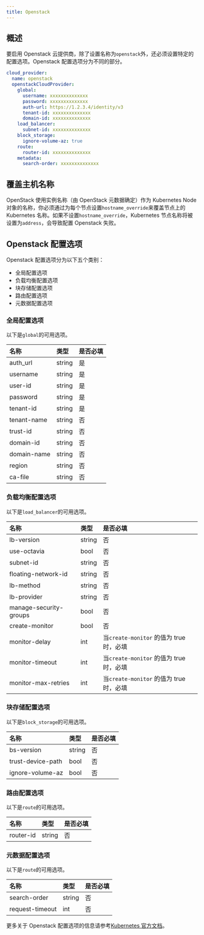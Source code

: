 ```yaml
---
title: Openstack
---
```


## 概述

要启用 Openstack 云提供商，除了设置名称为`openstack`外，还必须设置特定的配置选项。Openstack 配置选项分为不同的部分。

```yaml
cloud_provider:
  name: openstack
  openstackCloudProvider:
    global:
      username: xxxxxxxxxxxxxx
      password: xxxxxxxxxxxxxx
      auth-url: https://1.2.3.4/identity/v3
      tenant-id: xxxxxxxxxxxxxx
      domain-id: xxxxxxxxxxxxxx
    load_balancer:
      subnet-id: xxxxxxxxxxxxxx
    block_storage:
      ignore-volume-az: true
    route:
      router-id: xxxxxxxxxxxxxx
    metadata:
      search-order: xxxxxxxxxxxxxx
```

## 覆盖主机名称

OpenStack 使用实例名称（由 OpenStack 元数据确定）作为 Kubernetes Node 对象的名称，你必须通过为每个节点设置`hostname_override`来覆盖节点上的 Kubernetes 名称。如果不设置`hostname_override`，Kubernetes 节点名称将被设置为`address`，会导致配置 Openstack 失败。

## Openstack 配置选项

Openstack 配置选项分为以下五个类别：

- 全局配置选项
- 负载均衡配置选项
- 块存储配置选项
- 路由配置选项
- 元数据配置选项

### 全局配置选项

以下是`global`的可用选项。

| 名称        | 类型   | 是否必填 |
| :---------- | :----- | :------- |
| auth_url    | string | 是       |
| username    | string | 是       |
| user-id     | string | 是       |
| password    | string | 是       |
| tenant-id   | string | 是       |
| tenant-name | string | 否       |
| trust-id    | string | 否       |
| domain-id   | string | 否       |
| domain-name | string | 否       |
| region      | string | 否       |
| ca-file     | string | 否       |

### 负载均衡配置选项

以下是`load_balancer`的可用选项。

| 名称                   | 类型   | 是否必填                                |
| :--------------------- | :----- | :-------------------------------------- |
| lb-version             | string | 否                                      |
| use-octavia            | bool   | 否                                      |
| subnet-id              | string | 否                                      |
| floating-network-id    | string | 否                                      |
| lb-method              | string | 否                                      |
| lb-provider            | string | 否                                      |
| manage-security-groups | bool   | 否                                      |
| create-monitor         | bool   | 否                                      |
| monitor-delay          | int    | 当`create-monitor` 的值为 true 时，必填 |
| monitor-timeout        | int    | 当`create-monitor` 的值为 true 时，必填 |
| monitor-max-retries    | int    | 当`create-monitor` 的值为 true 时，必填 |

### 块存储配置选项

以下是`block_storage`的可用选项。

| 名称              | 类型   | 是否必填 |
| :---------------- | :----- | :------- |
| bs-version        | string | 否       |
| trust-device-path | bool   | 否       |
| ignore-volume-az  | bool   | 否       |

### 路由配置选项

以下是`route`的可用选项。

| 名称      | 类型   | 是否必填 |
| :-------- | :----- | :------- |
| router-id | string | 否       |

### 元数据配置选项

以下是`route`的可用选项。

| 名称            | 类型   | 是否必填 |
| :-------------- | :----- | :------- |
| search-order    | string | 否       |
| request-timeout | int    | 否       |

更多关于 Openstack 配置选项的信息请参考[Kubernetes 官方文档](https://kubernetes.io/zh/docs/concepts/cluster-administration/cloud-providers/#openstack)。
